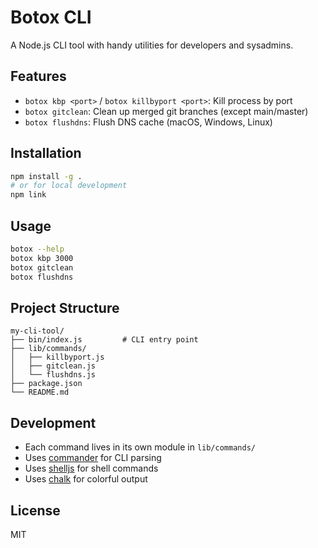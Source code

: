 # Botox CLI

A Node.js CLI tool with handy utilities for developers and sysadmins.

## Features

- `botox kbp <port>` / `botox killbyport <port>`: Kill process by port
- `botox gitclean`: Clean up merged git branches (except main/master)
- `botox flushdns`: Flush DNS cache (macOS, Windows, Linux)

## Installation

```sh
npm install -g .
# or for local development
npm link
```

## Usage

```sh
botox --help
botox kbp 3000
botox gitclean
botox flushdns
```

## Project Structure

```
my-cli-tool/
├── bin/index.js         # CLI entry point
├── lib/commands/
│   ├── killbyport.js
│   ├── gitclean.js
│   └── flushdns.js
├── package.json
└── README.md
```

## Development

- Each command lives in its own module in `lib/commands/`
- Uses [commander](https://www.npmjs.com/package/commander) for CLI parsing
- Uses [shelljs](https://www.npmjs.com/package/shelljs) for shell commands
- Uses [chalk](https://www.npmjs.com/package/chalk) for colorful output

## License

MIT
